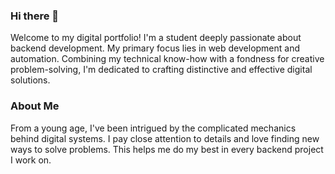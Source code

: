 ### Hi there 👋

Welcome to my digital portfolio! I'm a student deeply passionate about backend development. My primary focus lies in web development and automation. Combining my technical know-how with a fondness for creative problem-solving, I'm dedicated to crafting distinctive and effective digital solutions.

### About Me

From a young age, I've been intrigued by the complicated mechanics behind digital systems. I pay close attention to details and love finding new ways to solve problems. This helps me do my best in every backend project I work on.

